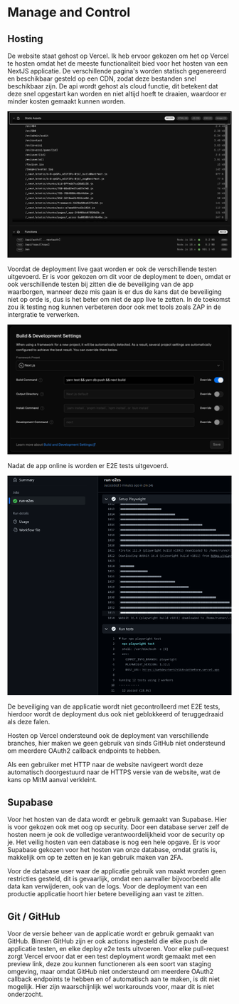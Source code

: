 # Manage and Control

## Hosting

De website staat gehost op Vercel. Ik heb ervoor gekozen om het op Vercel te hosten omdat het de meeste functionaliteit bied voor het hosten van een NextJS applicatie. De verschillende pagina's worden statisch gegenereerd en beschikbaar gesteld op een CDN, zodat deze bestanden snel beschikbaar zijn. De api wordt gehost als cloud functie, dit betekent dat deze snel opgestart kan worden en niet altijd hoeft te draaien, waardoor er minder kosten gemaakt kunnen worden.

![Deployment Summary](images/deploymentSummary.png)

Voordat de deployment live gaat worden er ook de verschillende testen uitgevoerd. Er is voor gekozen om dit voor de deployment te doen, omdat er ook verschillende testen bij zitten die de beveiliging van de app waarborgen, wanneer deze mis gaan is er dus de kans dat de beveiliging niet op orde is, dus is het beter om niet de app live te zetten. In de toekomst zou ik testing nog kunnen verbeteren door ook met tools zoals ZAP in de intergratie te verwerken.

![Deployment settings](images/deploymentSettings.png)

Nadat de app online is worden er E2E tests uitgevoerd.

![E2E tests results](images/playwrightResults.png)

De beveiliging van de applicatie wordt niet gecontrolleerd met E2E tests, hierdoor wordt de deployment dus ook niet geblokkeerd of teruggedraaid als deze falen.

Hosten op Vercel ondersteund ook de deployment van verschillende branches, hier maken we geen gebruik van sinds GitHub niet ondersteund om meerdere OAuth2 callback endpoints te hebben.

Als een gebruiker met HTTP naar de website navigeert wordt deze automatisch doorgestuurd naar de HTTPS versie van de website, wat de kans op MitM aanval verkleint.

## Supabase

Voor het hosten van de data wordt er gebruik gemaakt van Supabase. Hier is voor gekozen ook met oog op security. Door een database server zelf de hosten neem je ook de volledige verantwoordelijkheid voor de security op je. Het veilig hosten van een database is nog een hele opgave. Er is voor Supabase gekozen voor het hosten van onze database, omdat gratis is, makkelijk om op te zetten en je kan gebruik maken van 2FA.

Voor de database user waar de applicatie gebruik van maakt worden geen restricties gesteld, dit is gevaarlijk, omdat een aanvaller bijvoorbeeld alle data kan verwijderen, ook van de logs. Voor de deployment van een productie applicatie hoort hier betere beveiliging aan vast te zitten.

## Git / GitHub

Voor de versie beheer van de applicatie wordt er gebruik gemaakt van GitHub. Binnen GitHub zijn er ook actions ingesteld die elke push de applicatie testen, en elke deploy e2e tests uitvoeren. Voor elke pull-request zorgt Vercel ervoor dat er een test deployment wordt gemaakt met een preview link, deze zou kunnen functioneren als een soort van staging omgeving, maar omdat GitHub niet ondersteund om meerdere OAuth2 callback endpoints te hebben en of automatisch aan te maken, is dit niet mogelijk. Hier zijn waarschijnlijk wel workarounds voor, maar dit is niet onderzocht.
